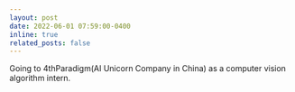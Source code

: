 ```yaml
---
layout: post
date: 2022-06-01 07:59:00-0400
inline: true
related_posts: false
---
```


Going to 4thParadigm(AI Unicorn Company in China) as a computer vision algorithm intern.